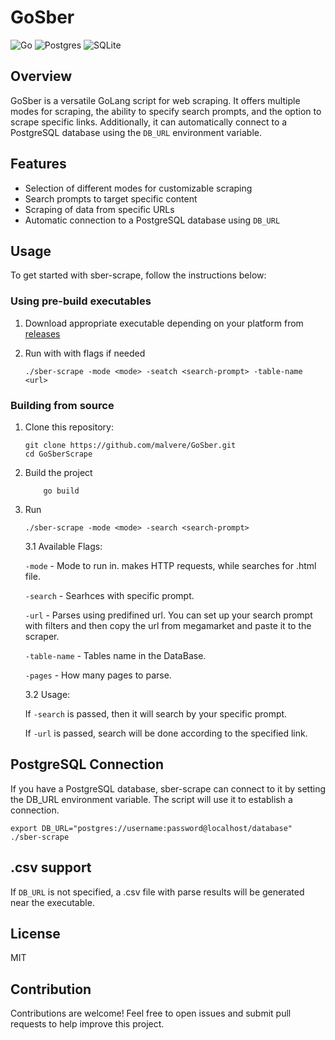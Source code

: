 # GoSber
![Go](https://img.shields.io/badge/go-%2300ADD8.svg?style=for-the-badge&logo=go&logoColor=white)
![Postgres](https://img.shields.io/badge/postgres-%23316192.svg?style=for-the-badge&logo=postgresql&logoColor=white)
![SQLite](https://img.shields.io/badge/sqlite-%2307405e.svg?style=for-the-badge&logo=sqlite&logoColor=white)
## Overview

GoSber is a versatile GoLang script for web scraping. It offers multiple modes for scraping, the ability to specify search prompts, and the option to scrape specific links. Additionally, it can automatically connect to a PostgreSQL database using the `DB_URL` environment variable.

## Features

- Selection of different modes for customizable scraping
- Search prompts to target specific content
- Scraping of data from specific URLs
- Automatic connection to a PostgreSQL database using `DB_URL`

## Usage

To get started with sber-scrape, follow the instructions below:

### Using pre-build executables
1. Download appropriate executable depending on your platform from [releases](https://github.com/malvere/GoSber/releases)

2. Run with with flags if needed
    ```shell
    ./sber-scrape -mode <mode> -seatch <search-prompt> -table-name <url>
    ```
    
### Building from source

1. Clone this repository:

   ```shell
   git clone https://github.com/malvere/GoSber.git
   cd GoSberScrape
   ```

2. Build the project

    ```shell
        go build
    ```
3. Run
    ```shell
    ./sber-scrape -mode <mode> -search <search-prompt> 
    ```
    3.1 Available Flags:

    `-mode` - Mode to run in. <web> makes HTTP requests, while <local> searches for .html file.

    `-search` - Searhces with specific prompt.

    `-url` - Parses using predifined url. You can set up your search prompt with filters and then copy the url from megamarket and paste it to the scraper.

    `-table-name` - Tables name in the DataBase.

    `-pages` - How many pages to parse.

    3.2 Usage:

    If `-search` is passed, then it will search by your specific prompt.

    If `-url` is passed, search will be done according to the specified link.
## PostgreSQL Connection
If you have a PostgreSQL database, sber-scrape can connect to it by setting the DB_URL environment variable. The script will use it to establish a connection.

```shell
export DB_URL="postgres://username:password@localhost/database"
./sber-scrape
```

## .csv support

If `DB_URL` is not specified, a .csv file with parse results will be generated near the executable.

## License
MIT

## Contribution
Contributions are welcome! Feel free to open issues and submit pull requests to help improve this project.
